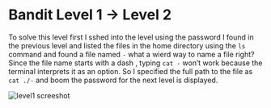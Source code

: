# Bandit Level 1 → Level 2

To solve this level first I sshed into the level using the password I found in the previous level and listed the files in the home directory using the `ls` command and found a file named `-` what a wierd way to name a file right? Since the file name starts with a dash , typing `cat -` won’t work because the terminal interprets it as an option. So I specified the full path to the file as `cat ./-` and boom the password for the next level is displayed.

![level1 screeshot](../images/Screenshot2.png)
